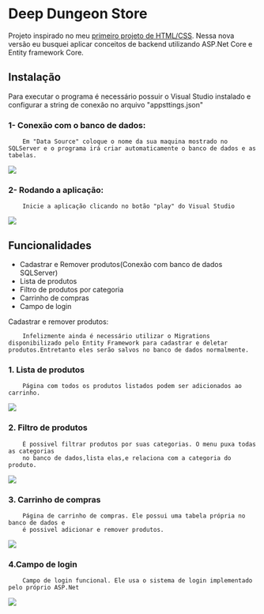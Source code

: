
# Deep Dungeon Store

Projeto inspirado no meu [primeiro projeto de HTML/CSS](https://github.com/jv-monteiro/DeepDungeon-Store). 
Nessa nova versão eu busquei aplicar conceitos de backend utilizando ASP.Net Core e Entity framework Core.


## Instalação

Para executar o programa é necessário possuir o Visual Studio instalado e configurar a string de conexão no arquivo "appsttings.json" 


### 1- Conexão com o banco de dados:

        Em "Data Source" coloque o nome da sua maquina mostrado no SQLServer e o programa irá criar automaticamente o banco de dados e as tabelas.
![](https://i.imgur.com/uTCfOhk.png)


### 2-  Rodando a aplicação:
        Inicie a aplicação clicando no botão "play" do Visual Studio
        
![](https://i.imgur.com/m5zc1hO.png)

## Funcionalidades

- Cadastrar e Remover produtos(Conexão com banco de dados SQLServer)
- Lista de produtos
- Filtro de produtos por categoria
- Carrinho de compras
- Campo de login


Cadastrar e remover produtos:
        
        Infelizmente ainda é necessário utilizar o Migrations disponibilizado pelo Entity Framework para cadastrar e deletar produtos.Entretanto eles serão salvos no banco de dados normalmente.

### 1. Lista de produtos

        Página com todos os produtos listados podem ser adicionados ao carrinho.
![](https://i.imgur.com/JsicKyr.png)

### 2. Filtro de produtos

        É possivel filtrar produtos por suas categorias. O menu puxa todas as categorias
        no banco de dados,lista elas,e relaciona com a categoria do produto.
![](https://i.imgur.com/FFHXJAD.png)

### 3. Carrinho de compras

        Página de carrinho de compras. Ele possui uma tabela própria no banco de dados e 
        é possivel adicionar e remover produtos.
![](https://i.imgur.com/AP0n68N.png)

### 4.Campo de login

        Campo de login funcional. Ele usa o sistema de login implementado pelo próprio ASP.Net
![](https://i.imgur.com/NZtUsE9.png)



